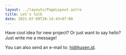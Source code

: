 ```yaml
---
layout: ../layouts/PageLayout.astro
title: Let's talk
date: 2021-07-09T20:14:43+07:00
---
```


Have cool idea for new project? Or just want to say hello?  
Just write me a message!

You can also send an e-mail to: hi@husen.id.
